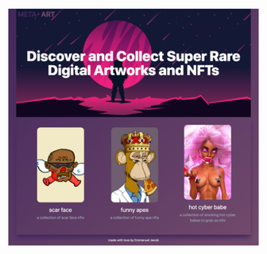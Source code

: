 <p align="center">
 <img src="./public/images/NFT-AirDrop.png" alt="The Documentation Compendium"></a>
</p>
